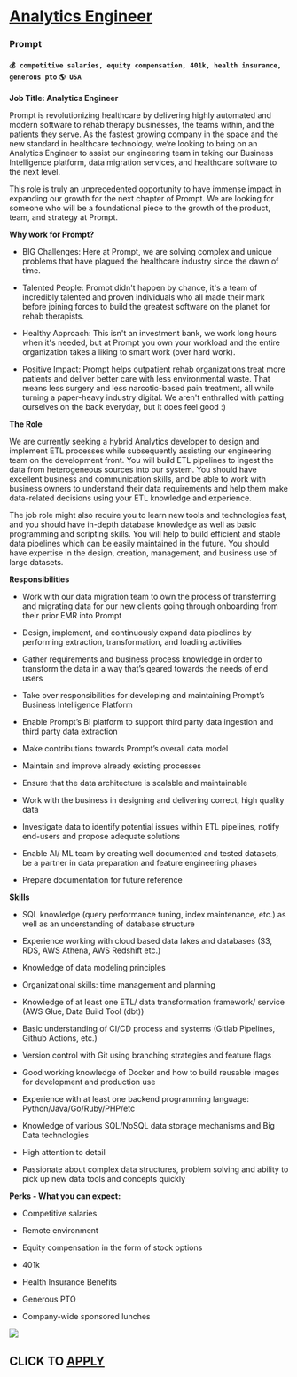# [Analytics Engineer](https://www.remotewlb.com/apply/analytics-engineer-79801)  
### Prompt  
#### `💰 competitive salaries, equity compensation, 401k, health insurance, generous pto` `🌎 USA`  

**Job Title: Analytics Engineer**

Prompt is revolutionizing healthcare by delivering highly automated and modern software to rehab therapy businesses, the teams within, and the patients they serve. As the fastest growing company in the space and the new standard in healthcare technology, we’re looking to bring on an Analytics Engineer to assist our engineering team in taking our Business Intelligence platform, data migration services, and healthcare software to the next level.

This role is truly an unprecedented opportunity to have immense impact in expanding our growth for the next chapter of Prompt. We are looking for someone who will be a foundational piece to the growth of the product, team, and strategy at Prompt.

**Why work for Prompt?**

  * BIG Challenges: Here at Prompt, we are solving complex and unique problems that have plagued the healthcare industry since the dawn of time.

  * Talented People: Prompt didn't happen by chance, it's a team of incredibly talented and proven individuals who all made their mark before joining forces to build the greatest software on the planet for rehab therapists.

  * Healthy Approach: This isn't an investment bank, we work long hours when it's needed, but at Prompt you own your workload and the entire organization takes a liking to smart work (over hard work).

  * Positive Impact: Prompt helps outpatient rehab organizations treat more patients and deliver better care with less environmental waste. That means less surgery and less narcotic-based pain treatment, all while turning a paper-heavy industry digital. We aren't enthralled with patting ourselves on the back everyday, but it does feel good :)

**The Role**

We are currently seeking a hybrid Analytics developer to design and implement ETL processes while subsequently assisting our engineering team on the development front. You will build ETL pipelines to ingest the data from heterogeneous sources into our system. You should have excellent business and communication skills, and be able to work with business owners to understand their data requirements and help them make data-related decisions using your ETL knowledge and experience.

The job role might also require you to learn new tools and technologies fast, and you should have in-depth database knowledge as well as basic programming and scripting skills. You will help to build efficient and stable data pipelines which can be easily maintained in the future. You should have expertise in the design, creation, management, and business use of large datasets.

**Responsibilities**

  * Work with our data migration team to own the process of transferring and migrating data for our new clients going through onboarding from their prior EMR into Prompt

  * Design, implement, and continuously expand data pipelines by performing extraction, transformation, and loading activities

  * Gather requirements and business process knowledge in order to transform the data in a way that’s geared towards the needs of end users

  * Take over responsibilities for developing and maintaining Prompt’s Business Intelligence Platform

  * Enable Prompt’s BI platform to support third party data ingestion and third party data extraction

  * Make contributions towards Prompt’s overall data model

  * Maintain and improve already existing processes

  * Ensure that the data architecture is scalable and maintainable

  * Work with the business in designing and delivering correct, high quality data

  * Investigate data to identify potential issues within ETL pipelines, notify end-users and propose adequate solutions

  * Enable AI/ ML team by creating well documented and tested datasets, be a partner in data preparation and feature engineering phases

  * Prepare documentation for future reference

**Skills**

  * SQL knowledge (query performance tuning, index maintenance, etc.) as well as an understanding of database structure

  * Experience working with cloud based data lakes and databases (S3, RDS, AWS Athena, AWS Redshift etc.)

  * Knowledge of data modeling principles

  * Organizational skills: time management and planning

  * Knowledge of at least one ETL/ data transformation framework/ service (AWS Glue, Data Build Tool (dbt))

  * Basic understanding of CI/CD process and systems (Gitlab Pipelines, Github Actions, etc.)

  * Version control with Git using branching strategies and feature flags

  * Good working knowledge of Docker and how to build reusable images for development and production use

  * Experience with at least one backend programming language: Python/Java/Go/Ruby/PHP/etc

  * Knowledge of various SQL/NoSQL data storage mechanisms and Big Data technologies

  * High attention to detail

  * Passionate about complex data structures, problem solving and ability to pick up new data tools and concepts quickly

**Perks - What you can expect:**

  * Competitive salaries

  * Remote environment

  * Equity compensation in the form of stock options

  * 401k

  * Health Insurance Benefits

  * Generous PTO

  * Company-wide sponsored lunches

![](https://remotive.com/job/track/1900618/blank.gif?source=public_api)  
## CLICK TO [APPLY](https://www.remotewlb.com/apply/analytics-engineer-79801)

